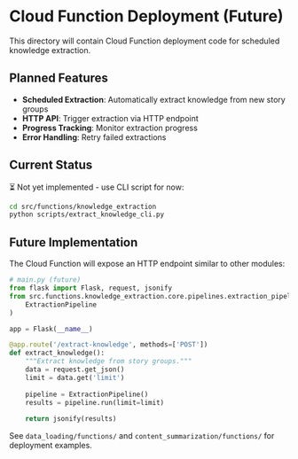 # Cloud Function Deployment (Future)

This directory will contain Cloud Function deployment code for scheduled knowledge extraction.

## Planned Features

- **Scheduled Extraction**: Automatically extract knowledge from new story groups
- **HTTP API**: Trigger extraction via HTTP endpoint
- **Progress Tracking**: Monitor extraction progress
- **Error Handling**: Retry failed extractions

## Current Status

⏳ Not yet implemented - use CLI script for now:

```bash
cd src/functions/knowledge_extraction
python scripts/extract_knowledge_cli.py
```

## Future Implementation

The Cloud Function will expose an HTTP endpoint similar to other modules:

```python
# main.py (future)
from flask import Flask, request, jsonify
from src.functions.knowledge_extraction.core.pipelines.extraction_pipeline import (
    ExtractionPipeline
)

app = Flask(__name__)

@app.route('/extract-knowledge', methods=['POST'])
def extract_knowledge():
    """Extract knowledge from story groups."""
    data = request.get_json()
    limit = data.get('limit')
    
    pipeline = ExtractionPipeline()
    results = pipeline.run(limit=limit)
    
    return jsonify(results)
```

See `data_loading/functions/` and `content_summarization/functions/` for deployment examples.
